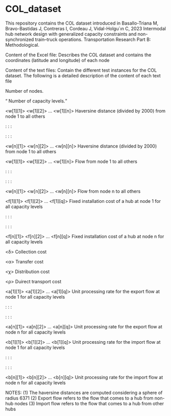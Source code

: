 # COL_dataset

This repository contains the COL dataset introduced in Basallo-Triana M, Bravo-Bastidas J, Contreras I, Cordeau J, Vidal-Holgu´ın C, 2023 Intermodal hub network design with generalized capacity constraints and non-synchronized train–truck operations. Transportation Research Part B: Methodological.

Content of the Excel file: Describes the COL dataset and contains the coordinates (latitude and longitude) of each node

Content of the text files: Contain the different test instances for the COL dataset. The following is a detailed description of the content of each text file

<n>	Number of nodes.

<q>	Number of capacity levels.

<w[1][1]> <w[1][2]> ... <w[1][n]>    Haversine distance (divided by 2000) from node 1 to all others

: : :

: : :

<w[n][1]> <w[n][2]> ... <w[n][n]>    Haversine distance (divided by 2000) from node 1 to all others

<w[1][1]> <w[1][2]> ... <w[1][n]>    Flow from node 1 to all others

: : :

: : :

<w[n][1]> <w[n][2]> ... <w[n][n]>    Flow from node n to all others

<f[1][1]> <f[1][2]> ... <f[1][q]>	Fixed installation cost of a hub at node 1 for all capacity levels

: : :

: : :

<f[n][1]> <f[n][2]> ... <f[n][q]>	Fixed installation cost of a hub at node n for all capacity levels

<δ>	Collection cost

<α>	Transfer cost

<χ>	Distribution cost

<ρ>	Duirect transport cost

<a[1][1]> <a[1][2]> ... <a[1][q]>	Unit processing rate for the export flow at node 1 for all capacity levels

: : :

: : :

<a[n][1]> <a[n][2]> ... <a[n][q]>	Unit processing rate for the export flow at node n for all capacity levels

<b[1][1]> <b[1][2]> ... <b[1][q]>	Unit processing rate for the import flow at node 1 for all capacity levels

: : :

: : :

<b[n][1]> <b[n][2]> ... <b[n][q]>	Unit processing rate for the import flow at node n for all capacity levels


NOTES:
(1) The haversine distances are computed considering a sphere of radius 6371
(2) Export flow refers to the flow that comes to a hub from non-hub nodes
(3) Import flow refers to the flow that comes to a hub from other hubs
